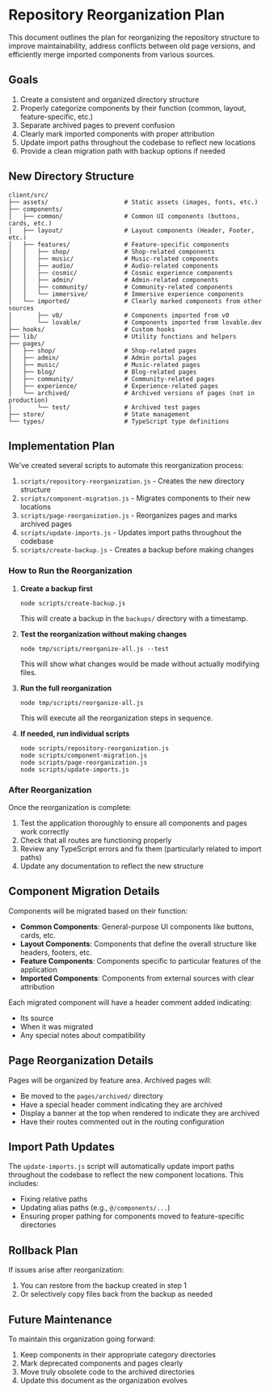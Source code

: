 # Repository Reorganization Plan

This document outlines the plan for reorganizing the repository structure to improve maintainability, address conflicts between old page versions, and efficiently merge imported components from various sources.

## Goals

1. Create a consistent and organized directory structure
2. Properly categorize components by their function (common, layout, feature-specific, etc.)
3. Separate archived pages to prevent confusion
4. Clearly mark imported components with proper attribution
5. Update import paths throughout the codebase to reflect new locations
6. Provide a clean migration path with backup options if needed

## New Directory Structure

```
client/src/
├── assets/                     # Static assets (images, fonts, etc.)
├── components/
│   ├── common/                 # Common UI components (buttons, cards, etc.)
│   ├── layout/                 # Layout components (Header, Footer, etc.)
│   ├── features/               # Feature-specific components
│   │   ├── shop/               # Shop-related components  
│   │   ├── music/              # Music-related components
│   │   ├── audio/              # Audio-related components
│   │   ├── cosmic/             # Cosmic experience components
│   │   ├── admin/              # Admin-related components
│   │   ├── community/          # Community-related components
│   │   └── immersive/          # Immersive experience components
│   └── imported/               # Clearly marked components from other sources
│       ├── v0/                 # Components imported from v0
│       └── lovable/            # Components imported from lovable.dev
├── hooks/                      # Custom hooks
├── lib/                        # Utility functions and helpers
├── pages/
│   ├── shop/                   # Shop-related pages
│   ├── admin/                  # Admin portal pages
│   ├── music/                  # Music-related pages
│   ├── blog/                   # Blog-related pages
│   ├── community/              # Community-related pages
│   ├── experience/             # Experience-related pages
│   └── archived/               # Archived versions of pages (not in production)
│       └── test/               # Archived test pages
├── store/                      # State management
└── types/                      # TypeScript type definitions
```

## Implementation Plan

We've created several scripts to automate this reorganization process:

1. `scripts/repository-reorganization.js` - Creates the new directory structure
2. `scripts/component-migration.js` - Migrates components to their new locations
3. `scripts/page-reorganization.js` - Reorganizes pages and marks archived pages
4. `scripts/update-imports.js` - Updates import paths throughout the codebase
5. `scripts/create-backup.js` - Creates a backup before making changes

### How to Run the Reorganization

1. **Create a backup first**
   ```
   node scripts/create-backup.js
   ```
   This will create a backup in the `backups/` directory with a timestamp.

2. **Test the reorganization without making changes**
   ```
   node tmp/scripts/reorganize-all.js --test
   ```
   This will show what changes would be made without actually modifying files.

3. **Run the full reorganization**
   ```
   node tmp/scripts/reorganize-all.js
   ```
   This will execute all the reorganization steps in sequence.

4. **If needed, run individual scripts**
   ```
   node scripts/repository-reorganization.js
   node scripts/component-migration.js
   node scripts/page-reorganization.js
   node scripts/update-imports.js
   ```

### After Reorganization

Once the reorganization is complete:

1. Test the application thoroughly to ensure all components and pages work correctly
2. Check that all routes are functioning properly
3. Review any TypeScript errors and fix them (particularly related to import paths)
4. Update any documentation to reflect the new structure

## Component Migration Details

Components will be migrated based on their function:

- **Common Components**: General-purpose UI components like buttons, cards, etc.
- **Layout Components**: Components that define the overall structure like headers, footers, etc.
- **Feature Components**: Components specific to particular features of the application
- **Imported Components**: Components from external sources with clear attribution

Each migrated component will have a header comment added indicating:
- Its source
- When it was migrated
- Any special notes about compatibility

## Page Reorganization Details

Pages will be organized by feature area. Archived pages will:
- Be moved to the `pages/archived/` directory
- Have a special header comment indicating they are archived
- Display a banner at the top when rendered to indicate they are archived
- Have their routes commented out in the routing configuration

## Import Path Updates

The `update-imports.js` script will automatically update import paths throughout the codebase to reflect the new component locations. This includes:

- Fixing relative paths
- Updating alias paths (e.g., `@/components/...`)
- Ensuring proper pathing for components moved to feature-specific directories

## Rollback Plan

If issues arise after reorganization:

1. You can restore from the backup created in step 1
2. Or selectively copy files back from the backup as needed

## Future Maintenance

To maintain this organization going forward:

1. Keep components in their appropriate category directories
2. Mark deprecated components and pages clearly
3. Move truly obsolete code to the archived directories
4. Update this document as the organization evolves